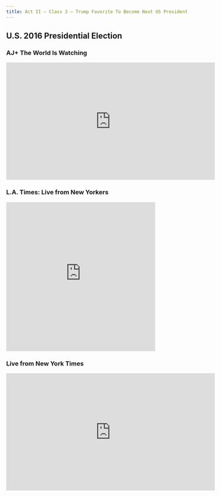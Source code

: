 ```yaml
---
title: Act II — Class 3 — Trump Favorite To Become Next US President
---
```


## U.S. 2016 Presidential Election

### AJ+ The World Is Watching

<iframe src="https://www.facebook.com/plugins/video.php?href=https%3A%2F%2Fwww.facebook.com%2Fajplusenglish%2Fvideos%2Fvb.407570359384477%2F832270233581152%2F%3Ftype%3D3&show_text=0&width=560" width="560" height="315" style="border:none;overflow:hidden" scrolling="no" frameborder="0" allowTransparency="true" allowFullScreen="true"></iframe>

### L.A. Times: Live from New Yorkers

<iframe src="https://www.facebook.com/plugins/video.php?href=https%3A%2F%2Fwww.facebook.com%2Flatimes%2Fvideos%2Fvb.5863113009%2F10154796010968010%2F%3Ftype%3D3&show_text=0&width=400" width="400" height="400" style="border:none;overflow:hidden" scrolling="no" frameborder="0" allowTransparency="true" allowFullScreen="true"></iframe>

### Live from New York Times

<iframe src="https://www.facebook.com/plugins/video.php?href=https%3A%2F%2Fwww.facebook.com%2Fnytimes%2Fvideos%2F10150960682534999%2F&show_text=0&width=560" width="560" height="315" style="border:none;overflow:hidden" scrolling="no" frameborder="0" allowTransparency="true" allowFullScreen="true"></iframe>
